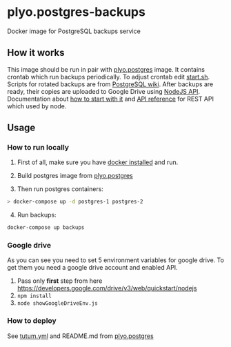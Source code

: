 # plyo.postgres-backups
Docker image for PostgreSQL backups service

## How it works

This image should be run in pair with [plyo.postgres](https://github.com/plyo/plyo.postgres) image. It contains crontab
which run backups periodically. To adjust crontab edit [start.sh](plyo/plyo.postgres-backups/blob/master/files/lib/start.sh).
Scripts for rotated backups are from [PostgreSQL wiki](https://wiki.postgresql.org/wiki/Automated_Backup_on_Linux).
After backups are ready, their copies are uploaded to Google Drive using
[NodeJS API](https://github.com/google/google-api-nodejs-client/). Documentation about
[how to start with it](https://developers.google.com/drive/v2/web/quickstart/nodejs) and
[API reference](https://developers.google.com/drive/v3/reference/files/create) for REST API which used by node.

## Usage

### How to run locally

1. First of all, make sure you have [docker installed](https://docs.docker.com/engine/installation/mac/) and run.

2. Build postgres image from [plyo.postgres](https://github.com/plyo/plyo.postgres)

3. Then run postgres containers:

  ```bash
> docker-compose up -d postgres-1 postgres-2
```

4. Run backups:

  ```bash
docker-compose up backups
```

### Google drive

As you can see you need to set 5 environment variables for google drive. To get them you need a google drive account and
enabled API.

1. Pass only **first** step from here https://developers.google.com/drive/v3/web/quickstart/nodejs
2. `npm install`
3. `node showGoogleDriveEnv.js`

### How to deploy

See [tutum.yml](tutum.yml) and README.md from [plyo.postgres](https://github.com/plyo/plyo.postgres)
